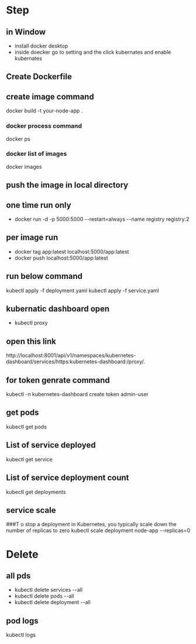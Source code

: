 # Step

## in Window
* install docker desktop
* inside doecker go to setting and the click kubernates and enable kubernates


## Create Dockerfile


## create image command
docker build -t your-node-app .

### docker process command
docker ps

### docker list of images
docker images

## push the image in local directory

## one time run only 
* docker run -d -p 5000:5000 --restart=always --name registry registry:2
## per image run
* docker tag app:latest localhost:5000/app:latest
* docker push localhost:5000/app:latest



## run below command
kubectl apply -f deployment.yaml
kubectl apply -f service.yaml


## kubernatic dashboard open
* kubectl proxy

## open this link
http://localhost:8001/api/v1/namespaces/kubernetes-dashboard/services/https:kubernetes-dashboard:/proxy/.

## for token genrate command
kubectl -n kubernetes-dashboard create token admin-user

## get pods
kubectl get pods        


## List of service deployed
kubectl get service

## List of service deployment count
kubectl get deployments

## service scale
###T o stop a deployment in Kubernetes, you typically scale down the number of replicas to zero
kubectl scale deployment node-app --replicas=0

# Delete
## all pds
* kubectl delete services --all
* kubectl delete pods --all
* kubectl delete deployment --all

## pod logs
kubectl logs <pod-name>
